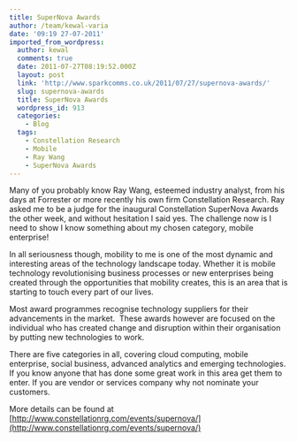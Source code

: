```yaml
---
title: SuperNova Awards
author: /team/kewal-varia
date: '09:19 27-07-2011'
imported_from_wordpress:
  author: kewal
  comments: true
  date: 2011-07-27T08:19:52.000Z
  layout: post
  link: 'http://www.sparkcomms.co.uk/2011/07/27/supernova-awards/'
  slug: supernova-awards
  title: SuperNova Awards
  wordpress_id: 913
  categories:
    - Blog
  tags:
    - Constellation Research
    - Mobile
    - Ray Wang
    - SuperNova Awards
---
```


[](images-11-e1311754618351.jpg)Many of you probably know Ray Wang, esteemed industry analyst, from his days at Forrester or more recently his own firm Constellation Research. Ray asked me to be a judge for the inaugural Constellation SuperNova Awards the other week, and without hesitation I said yes. The challenge now is I need to show I know something about my chosen category, mobile enterprise!

In all seriousness though, mobility to me is one of the most dynamic and interesting areas of the technology landscape today. Whether it is mobile technology revolutionising business processes or new enterprises being created through the opportunities that mobility creates, this is an area that is starting to touch every part of our lives.

Most award programmes recognise technology suppliers for their advancements in the market.  These awards however are focused on the individual who has created change and disruption within their organisation by putting new technologies to work.

There are five categories in all, covering cloud computing, mobile enterprise, social business, advanced analytics and emerging technologies. If you know anyone that has done some great work in this area get them to enter. If you are vendor or services company why not nominate your customers.

More details can be found at [http://www.constellationrg.com/events/supernova/](http://www.constellationrg.com/events/supernova/)
